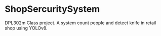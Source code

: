 # ShopSercuritySystem
DPL302m Class project. A system count people and detect knife in retail shop using YOLOv8.
